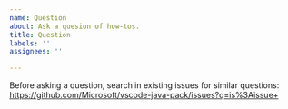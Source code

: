 ```yaml
---
name: Question
about: Ask a quesion of how-tos.
title: Question
labels: ''
assignees: ''

---
```


Before asking a question, search in existing issues for similar questions: https://github.com/Microsoft/vscode-java-pack/issues?q=is%3Aissue+
